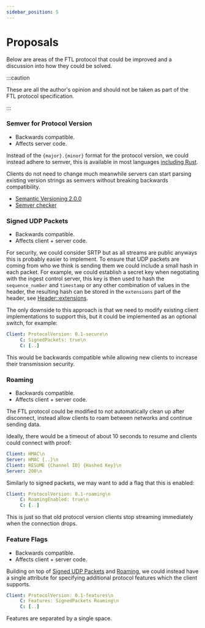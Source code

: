 ```yaml
---
sidebar_position: 5
---
```


# Proposals

Below are areas of the FTL protocol that could be improved and a discussion into how they could be solved.

:::caution

These are all the author's opinion and should not be taken as part of the FTL protocol specification.

:::

### Semver for Protocol Version

- Backwards compatible.
- Affects server code.

Instead of the `{major}.{minor}` format for the protocol version, we could instead adhere to semver, this is available in most languages [including Rust](https://docs.rs/semver/1.0.3/semver/).

Clients do not need to change much meanwhile servers can start parsing existing version strings as semvers without breaking backwards compatibility.

- [Semantic Versioning 2.0.0](https://semver.org/)
- [Semver checker](https://jubianchi.github.io/semver-check/#/)

### Signed UDP Packets

- Backwards compatible.
- Affects client + server code.

For security, we could consider SRTP but as all streams are public anyways this is probably easier to implement. To ensure that UDP packets are coming from who we think is sending them we could include a small hash in each packet. For example, we could establish a secret key when negotiating with the ingest control server, this key is then used to hash the `sequence_number` and `timestamp` or any other combination of values in the header, the resulting hash can be stored in the `extensions` part of the header, see [Header::extensions](https://docs.rs/rtp/0.3.0/rtp/header/struct.Header.html#structfield.extensions).

The only downside to this approach is that we need to modify existing client implementations to support this, but it could be implemented as an optional switch, for example:

```yaml
Client: ProtocolVersion: 0.1-secure\n
     C: SignedPackets: true\n
     C: [..]
```

This would be backwards compatible while allowing new clients to increase their transmission security.

### Roaming

- Backwards compatible.
- Affects client + server code.

The FTL protocol could be modified to not automatically clean up after disconnect, instead allow clients to roam between networks and continue sending data.

Ideally, there would be a timeout of about 10 seconds to resume and clients could connect with proof:

```yaml
Client: HMAC\n
Server: HMAC {..}\n
Client: RESUME {Channel ID} {Hashed Key}\n
Server: 200\n
```

Similarly to signed packets, we may want to add a flag that this is enabled:

```yaml
Client: ProtocolVersion: 0.1-roaming\n
     C: RoamingEnabled: true\n
     C: [..]
```

This is just so that old protocol version clients stop streaming immediately when the connection drops.

### Feature Flags

- Backwards compatible.
- Affects client + server code.

Building on top of [Signed UDP Packets](#signed-udp-packets) and [Roaming](#roaming), we could instead have a single attribute for specifying additional protocol features which the client supports.

```yaml
Client: ProtocolVersion: 0.1-features\n
     C: Features: SignedPackets Roaming\n
     C: [..]
```

Features are separated by a single space.
